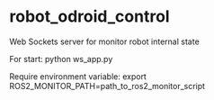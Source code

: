 # robot_odroid_control
Web Sockets server for monitor robot internal state

For start:
python ws_app.py

Require environment variable:
export ROS2_MONITOR_PATH=path_to_ros2_monitor_script
